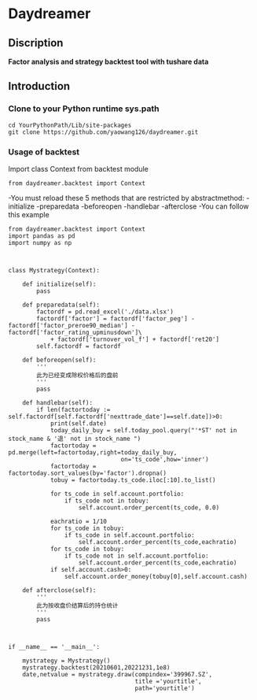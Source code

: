 # Daydreamer
## Discription
**Factor analysis and strategy backtest tool with tushare data**

## Introduction
### Clone to your Python runtime sys.path
```
cd YourPythonPath/Lib/site-packages
git clone https://github.com/yaowang126/daydreamer.git
```

### Usage of backtest
Import class Context from backtest module 
```
from daydreamer.backtest import Context
```

-You must reload these 5 methods that are restricted by abstractmethod:
-initialize
-preparedata
-beforeopen
-handlebar
-afterclose
-You can follow this example

```
from daydreamer.backtest import Context
import pandas as pd
import numpy as np



class Mystrategy(Context):
    
    def initialize(self):
        pass
    
    def preparedata(self):
        factordf = pd.read_excel('./data.xlsx')
        factordf['factor'] = factordf['factor_peg'] - factordf['factor_preroe90_median'] - factordf['factor_rating_upminusdown']\
            + factordf['turnover_vol_f'] + factordf['ret20']
        self.factordf = factordf

    def beforeopen(self):
        '''
        此为已经变成除权价格后的盘前
        '''
        pass
 
    def handlebar(self):
        if len(factortoday := self.factordf[self.factordf['nexttrade_date']==self.date])>0:
            print(self.date)
            today_daily_buy = self.today_pool.query("'*ST' not in stock_name & '退' not in stock_name ")
            factortoday = pd.merge(left=factortoday,right=today_daily_buy,
                                on='ts_code',how='inner')
            factortoday = factortoday.sort_values(by='factor').dropna()
            tobuy = factortoday.ts_code.iloc[:10].to_list()
            
            for ts_code in self.account.portfolio:
                if ts_code not in tobuy:
                    self.account.order_percent(ts_code, 0.0)
                    
            eachratio = 1/10
            for ts_code in tobuy:
                if ts_code in self.account.portfolio:
                    self.account.order_percent(ts_code,eachratio)
            for ts_code in tobuy:
                if ts_code not in self.account.portfolio:
                    self.account.order_percent(ts_code,eachratio)
            if self.account.cash>0:
                self.account.order_money(tobuy[0],self.account.cash)
     
    def afterclose(self):
        '''
        此为按收盘价结算后的持仓统计
        '''
        pass 



if __name__ == '__main__':
    
    mystrategy = Mystrategy()
    mystrategy.backtest(20210601,20221231,1e8)
    date,netvalue = mystrategy.draw(compindex='399967.SZ',
                                    title ='yourtitle',
                                    path='yourtitle')


```





